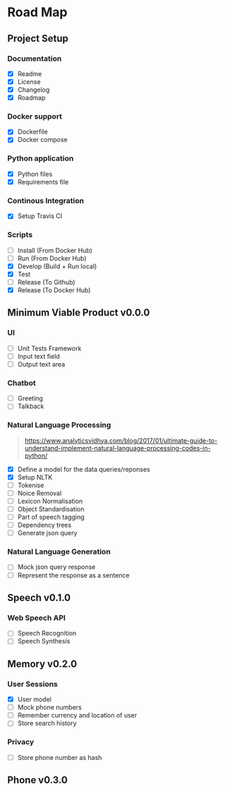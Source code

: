 # Road Map

## Project Setup

### Documentation
- [x] Readme
- [x] License
- [x] Changelog
- [x] Roadmap

### Docker support
- [x] Dockerfile
- [x] Docker compose

### Python application
- [x] Python files
- [x] Requirements file

### Continous Integration
- [x] Setup Travis CI

### Scripts
- [ ] Install (From Docker Hub)
- [ ] Run (From Docker Hub)
- [x] Develop (Build + Run local)
- [x] Test
- [ ] Release (To Github)
- [x] Release (To Docker Hub)

## Minimum Viable Product v0.0.0

### UI
- [ ] Unit Tests Framework
- [ ] Input text field
- [ ] Output text area 

### Chatbot
- [ ] Greeting
- [ ] Talkback

### Natural Language Processing
> https://www.analyticsvidhya.com/blog/2017/01/ultimate-guide-to-understand-implement-natural-language-processing-codes-in-python/
- [x] Define a model for the data queries/reponses
- [x] Setup NLTK
- [ ] Tokenise
- [ ] Noice Removal
- [ ] Lexicon Normalisation
- [ ] Object Standardisation
- [ ] Part of speech tagging
- [ ] Dependency trees
- [ ] Generate json query

### Natural Language Generation
- [ ] Mock json query response
- [ ] Represent the response as a sentence

## Speech v0.1.0

### Web Speech API
- [ ] Speech Recognition
- [ ] Speech Synthesis

## Memory v0.2.0

### User Sessions
- [x] User model
- [ ] Mock phone numbers
- [ ] Remember currency and location of user 
- [ ] Store search history

### Privacy
- [ ] Store phone number as hash

## Phone v0.3.0 



